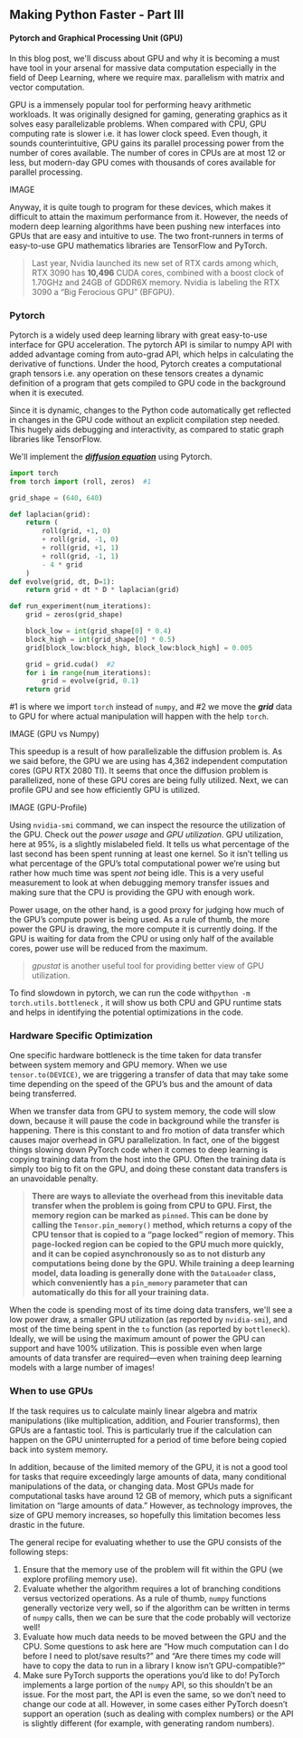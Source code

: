 ## Making Python Faster - Part III

#### Pytorch and Graphical Processing Unit (GPU)

In this blog post, we'll discuss about GPU and why it is becoming a must have tool in your arsenal for massive data computation especially in the field of Deep Learning, where we require max. parallelism with matrix and vector computation.

GPU is a immensely popular tool for performing heavy arithmetic workloads. It was originally designed for gaming, generating graphics as it solves easy parallelizable problems. When compared with CPU, GPU computing rate is slower i.e. it has lower clock speed. Even though, it sounds counterintuitive, GPU gains its parallel processing power from the number of cores available. The number of cores in CPUs are at most 12 or less, but modern-day GPU comes with thousands of cores available for parallel processing. 

IMAGE

Anyway, it is quite tough to program for these devices, which makes it difficult to attain the maximum performance from it. However, the needs of modern deep learning algorithms have been pushing new interfaces into GPUs that are easy and intuitive to use. The two front-runners in terms of easy-to-use GPU mathematics libraries are TensorFlow and PyTorch.

>Last year, Nvidia launched its new set of RTX cards among which, RTX 3090 has **10,496** CUDA cores, combined with a boost clock of 1.70GHz and  24GB of GDDR6X memory. Nvidia is labeling the RTX 3090 a “Big Ferocious  GPU” (BFGPU). 

### Pytorch

Pytorch is a widely used deep learning library with great easy-to-use interface for GPU acceleration. The pytorch API is similar to numpy API with added advantage coming from auto-grad API, which helps in calculating the derivative of functions. Under the hood, Pytorch creates a computational graph tensors i.e. any operation on these tensors creates a dynamic definition of a program that gets compiled to GPU code in the background when it is executed.

Since it is dynamic, changes to the Python code automatically get reflected in changes in the GPU code without an explicit compilation step needed. This hugely aids debugging and interactivity, as compared to static graph libraries like TensorFlow.

We'll implement the [***diffusion equation***]() using Pytorch.

```python
import torch
from torch import (roll, zeros)  #1

grid_shape = (640, 640)

def laplacian(grid):
    return (
        roll(grid, +1, 0)
        + roll(grid, -1, 0)
        + roll(grid, +1, 1)
        + roll(grid, -1, 1)
        - 4 * grid
    )
def evolve(grid, dt, D=1):
    return grid + dt * D * laplacian(grid)

def run_experiment(num_iterations):
    grid = zeros(grid_shape)

    block_low = int(grid_shape[0] * 0.4)
    block_high = int(grid_shape[0] * 0.5)
    grid[block_low:block_high, block_low:block_high] = 0.005

    grid = grid.cuda()  #2
    for i in range(num_iterations):
        grid = evolve(grid, 0.1)
    return grid
```

#1 is where we import `torch` instead of `numpy`, and #2 we move the ***grid*** data to GPU for where actual manipulation will happen with the help `torch`. 

IMAGE (GPU vs Numpy)

This speedup is a result of how parallelizable the diffusion problem is. As we said before, the GPU we are using has 4,362 independent computation cores (GPU RTX 2080 TI). It seems that once the diffusion problem is parallelized, none of these GPU cores are being fully utilized. Next, we can profile GPU and see how efficiently GPU is utilized.

IMAGE (GPU-Profile)

Using `nvidia-smi` command, we can inspect the resource the utilization of the GPU. Check out the *power usage* and *GPU utilization*. GPU utilization, here at 95%, is a slightly mislabeled field. It tells us what percentage of the last second has been spent running at least one kernel. So it isn’t telling us what percentage of the GPU’s total computational power we’re using but rather how much time was spent *not* being idle. This is a very useful measurement to look at when debugging memory transfer issues and making sure that the CPU is providing the GPU with enough work.

Power usage, on the other hand, is a good proxy for judging how much of the GPU’s compute power is being used. As a rule of thumb, the more power the GPU is drawing, the more compute it is currently doing. If the GPU is waiting for data from the CPU or using only half of the available cores, power use will be reduced from the maximum.

> *gpustat* is another useful tool for providing better view of GPU utilization.

To find slowdown in pytorch, we can run the code with`python -m torch.utils.bottleneck` , it will show us both CPU and GPU runtime stats and helps in identifying the potential optimizations in the code.

### Hardware Specific Optimization

One specific hardware bottleneck is the time taken for data transfer between system memory and GPU memory. When we use `tensor.to(DEVICE)`, we are triggering a transfer of data that may take some time depending on the speed of the GPU’s bus and the amount of data being transferred.

When we transfer data from GPU to system memory, the code will slow down, because it will pause the code in background while the transfer is happening. There is this constant to and fro motion of data transfer which causes major overhead in GPU parallelization. In fact, one of the biggest things slowing down PyTorch code when it comes to deep learning is copying training data from the host into the GPU. Often the training data is simply too big to fit on the GPU, and doing these constant data transfers is an unavoidable penalty.

> **There are ways to alleviate the overhead from this inevitable data transfer when the problem is going from CPU to GPU. First, the memory region can be marked as `pinned`. This can be done by calling the `Tensor.pin_memory()` method, which returns a copy of the CPU tensor that is copied to a “page locked” region of memory. This page-locked region can be copied to the GPU much more quickly, and it can be copied asynchronously so as to not disturb any computations being done by the GPU. While training a deep learning model, data loading is generally done with the `DataLoader` class, which conveniently has a `pin_memory` parameter that can automatically do this for all your training data.**

When the code is spending most of its time doing data transfers, we'll see a low power draw, a smaller GPU utilization (as reported by `nvidia-smi`), and most of the time being spent in the `to` function (as reported by `bottleneck`). Ideally, we will be using the maximum amount of power the GPU can support and have 100% utilization. This is possible even when large amounts of data transfer are required—even when training deep learning models with a large number of images!

### When to use GPUs

If the task requires us to calculate mainly linear algebra and matrix manipulations (like multiplication, addition, and Fourier transforms), then GPUs are a fantastic tool. This is particularly true if the calculation can happen on the GPU uninterrupted for a period of time before being copied back into system memory.

In addition, because of the limited memory of the GPU, it is not a good tool for tasks that require exceedingly large amounts of data, many conditional manipulations of the data, or changing data. Most GPUs made for computational tasks have around 12 GB of memory, which puts a significant limitation on “large amounts of data.” However, as technology improves, the size of GPU memory increases, so hopefully this limitation becomes less drastic in the future.

The general recipe for evaluating whether to use the GPU consists of the following steps:

1. Ensure that the memory use of the problem will fit within the GPU (we explore profiling memory use).
2. Evaluate whether the algorithm requires a lot of branching conditions versus vectorized operations. As a rule of thumb, `numpy` functions generally vectorize very well, so if the algorithm can be written in terms of `numpy` calls, then we can be sure that the code probably will vectorize well! 
3. Evaluate how much data needs to be moved between the GPU and the CPU. Some questions to ask here are “How much computation can I do before I need to plot/save results?” and “Are there times my code will have to copy the data to run in a library I know isn’t GPU-compatible?”
4. Make sure PyTorch supports the operations you’d like to do! PyTorch implements a large portion of the `numpy` API, so this shouldn’t be an issue. For the most part, the API is even the same, so we don’t need to change our code at all. However, in some cases either PyTorch doesn’t support an operation (such as dealing with complex numbers) or the API is slightly different (for example, with generating random numbers).
